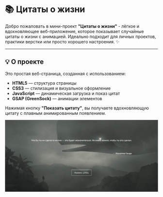 # 📚 Цитаты о жизни

Добро пожаловать в мини-проект **"Цитаты о жизни"** - лёгкое и вдохновляющее веб-приложение, которое показывает случайные цитаты о жизни с анимацией. Идеально подходит для личных проектов, практики верстки или просто хорошего настроения. ✨

---

## 💡 О проекте

Это простая веб-страница, созданная с использованием:

- **HTML5** — структура страницы  
- **CSS3** — стилизация и визуальное оформление  
- **JavaScript** — динамическая загрузка и показ цитат  
- **GSAP (GreenSock)** — анимации элементов  

Нажимая кнопку **"Показать цитату"**, вы получаете вдохновляющую цитату с плавным анимированным появлением.

<p>
  <img src="scrin.PNG" alt="1">
</p>
